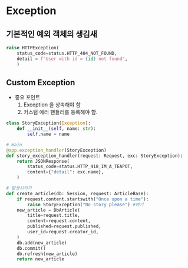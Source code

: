 # Exception
## 기본적인 예외 객체의 생김새
```python
raise HTTPException(
    status_code=status.HTTP_404_NOT_FOUND,
    detail = f"User with id = {id} not found",
    )
```
## Custom Exception
- 중요 포인트
    1. Exception 을 상속해야 함
    2. 커스텀 에러 핸들러를 등록해야 함.

```python
class StoryException(Exception):
    def __init__(self, name: str):
        self.name = name
```
```python
# main
@app.exception_handler(StoryException)
def story_exception_handler(request: Request, exc: StoryException):
    return JSONResponse(
        status_code=status.HTTP_418_IM_A_TEAPOT,
        content={"detail": exc.name},
    )
```

```python
# 발생시키기
def create_article(db: Session, request: ArticleBase):
    if request.content.startswith("Once upon a time"): 
        raise StoryException("No story please") #여기
    new_article = DbArticle(
        title=request.title,
        content=request.content,
        published=request.published,
        user_id=request.creator_id,
    )
    db.add(new_article)
    db.commit()
    db.refresh(new_article)
    return new_article
```